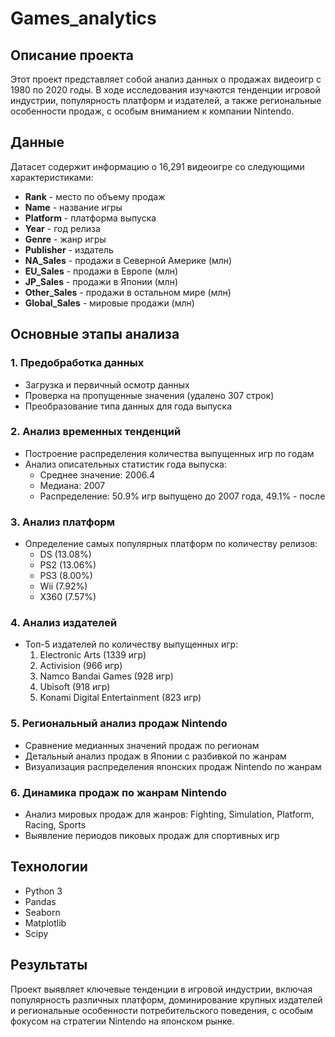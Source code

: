 # Games_analytics
## Описание проекта
Этот проект представляет собой анализ данных о продажах видеоигр с 1980 по 2020 годы. В ходе исследования изучаются тенденции игровой индустрии, популярность платформ и издателей, а также региональные особенности продаж, с особым вниманием к компании Nintendo.

## Данные
Датасет содержит информацию о 16,291 видеоигре со следующими характеристиками:

- **Rank** - место по объему продаж
- **Name** - название игры
- **Platform** - платформа выпуска
- **Year** - год релиза
- **Genre** - жанр игры
- **Publisher** - издатель
- **NA_Sales** - продажи в Северной Америке (млн)
- **EU_Sales** - продажи в Европе (млн)
- **JP_Sales** - продажи в Японии (млн)
- **Other_Sales** - продажи в остальном мире (млн)
- **Global_Sales** - мировые продажи (млн)

## Основные этапы анализа

### 1. Предобработка данных
- Загрузка и первичный осмотр данных
- Проверка на пропущенные значения (удалено 307 строк)
- Преобразование типа данных для года выпуска

### 2. Анализ временных тенденций
- Построение распределения количества выпущенных игр по годам
- Анализ описательных статистик года выпуска:
  - Среднее значение: 2006.4
  - Медиана: 2007
  - Распределение: 50.9% игр выпущено до 2007 года, 49.1% - после

### 3. Анализ платформ
- Определение самых популярных платформ по количеству релизов:
  - DS (13.08%)
  - PS2 (13.06%)
  - PS3 (8.00%)
  - Wii (7.92%)
  - X360 (7.57%)

### 4. Анализ издателей
- Топ-5 издателей по количеству выпущенных игр:
  1. Electronic Arts (1339 игр)
  2. Activision (966 игр)
  3. Namco Bandai Games (928 игр)
  4. Ubisoft (918 игр)
  5. Konami Digital Entertainment (823 игр)

### 5. Региональный анализ продаж Nintendo
- Сравнение медианных значений продаж по регионам
- Детальный анализ продаж в Японии с разбивкой по жанрам
- Визуализация распределения японских продаж Nintendo по жанрам

### 6. Динамика продаж по жанрам Nintendo
- Анализ мировых продаж для жанров: Fighting, Simulation, Platform, Racing, Sports
- Выявление периодов пиковых продаж для спортивных игр

## Технологии
- Python 3
- Pandas
- Seaborn
- Matplotlib
- Scipy

## Результаты
Проект выявляет ключевые тенденции в игровой индустрии, включая популярность различных платформ, доминирование крупных издателей и региональные особенности потребительского поведения, с особым фокусом на стратегии Nintendo на японском рынке.
